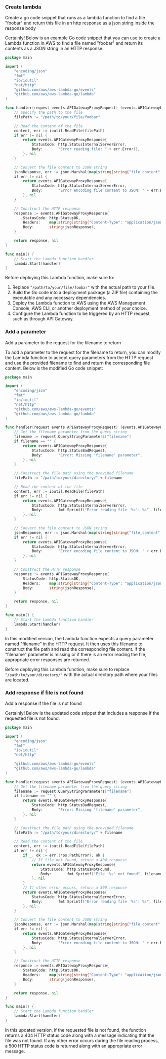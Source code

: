 ### Create lambda
Create a go code snippet that runs as a lambda function to find a file "foobar" and return this file in an http response as a json string inside the response body

Certainly! Below is an example Go code snippet that you can use to create a Lambda function in AWS to find a file named "foobar" and return its contents as a JSON string in an HTTP response:

```go
package main

import (
    "encoding/json"
    "fmt"
    "io/ioutil"
    "net/http"
    "github.com/aws/aws-lambda-go/events"
    "github.com/aws/aws-lambda-go/lambda"
)

func handler(request events.APIGatewayProxyRequest) (events.APIGatewayProxyResponse, error) {
    // Specify the path to the file
    filePath := "/path/to/your/file/foobar"

    // Read the content of the file
    content, err := ioutil.ReadFile(filePath)
    if err != nil {
        return events.APIGatewayProxyResponse{
            StatusCode: http.StatusInternalServerError,
            Body:       "Error reading file: " + err.Error(),
        }, nil
    }

    // Convert the file content to JSON string
    jsonResponse, err := json.Marshal(map[string]string{"file_content": string(content)})
    if err != nil {
        return events.APIGatewayProxyResponse{
            StatusCode: http.StatusInternalServerError,
            Body:       "Error encoding file content to JSON: " + err.Error(),
        }, nil
    }

    // Construct the HTTP response
    response := events.APIGatewayProxyResponse{
        StatusCode: http.StatusOK,
        Headers:    map[string]string{"Content-Type": "application/json"},
        Body:       string(jsonResponse),
    }

    return response, nil
}

func main() {
    // Start the Lambda function handler
    lambda.Start(handler)
}
```

Before deploying this Lambda function, make sure to:

1. Replace `"/path/to/your/file/foobar"` with the actual path to your file.
2. Build the Go code into a deployment package (a ZIP file) containing the executable and any necessary dependencies.
3. Deploy the Lambda function to AWS using the AWS Management Console, AWS CLI, or another deployment method of your choice.
4. Configure the Lambda function to be triggered by an HTTP request, such as through API Gateway.

### Add a parameter
Add a parameter to the request for the filename to return

To add a parameter to the request for the filename to return, you can modify the Lambda function to accept query parameters from the HTTP request and use the provided filename to find and return the corresponding file content. Below is the modified Go code snippet:

```go
package main

import (
    "encoding/json"
    "fmt"
    "io/ioutil"
    "net/http"
    "github.com/aws/aws-lambda-go/events"
    "github.com/aws/aws-lambda-go/lambda"
)

func handler(request events.APIGatewayProxyRequest) (events.APIGatewayProxyResponse, error) {
    // Get the filename parameter from the query string
    filename := request.QueryStringParameters["filename"]
    if filename == "" {
        return events.APIGatewayProxyResponse{
            StatusCode: http.StatusBadRequest,
            Body:       "Error: Missing 'filename' parameter",
        }, nil
    }

    // Construct the file path using the provided filename
    filePath := "/path/to/your/directory/" + filename

    // Read the content of the file
    content, err := ioutil.ReadFile(filePath)
    if err != nil {
        return events.APIGatewayProxyResponse{
            StatusCode: http.StatusInternalServerError,
            Body:       fmt.Sprintf("Error reading file '%s': %s", filename, err.Error()),
        }, nil
    }

    // Convert the file content to JSON string
    jsonResponse, err := json.Marshal(map[string]string{"file_content": string(content)})
    if err != nil {
        return events.APIGatewayProxyResponse{
            StatusCode: http.StatusInternalServerError,
            Body:       "Error encoding file content to JSON: " + err.Error(),
        }, nil
    }

    // Construct the HTTP response
    response := events.APIGatewayProxyResponse{
        StatusCode: http.StatusOK,
        Headers:    map[string]string{"Content-Type": "application/json"},
        Body:       string(jsonResponse),
    }

    return response, nil
}

func main() {
    // Start the Lambda function handler
    lambda.Start(handler)
}
```

In this modified version, the Lambda function expects a query parameter named "filename" in the HTTP request. It then uses this filename to construct the file path and read the corresponding file content. If the "filename" parameter is missing or if there is an error reading the file, appropriate error responses are returned.

Before deploying this Lambda function, make sure to replace `"/path/to/your/directory/"` with the actual directory path where your files are located.

### Add response if file is not found

Add a response if the file is not found

Certainly! Below is the updated code snippet that includes a response if the requested file is not found:

```go
package main

import (
	"encoding/json"
	"fmt"
	"io/ioutil"
	"net/http"

	"github.com/aws/aws-lambda-go/events"
	"github.com/aws/aws-lambda-go/lambda"
)

func handler(request events.APIGatewayProxyRequest) (events.APIGatewayProxyResponse, error) {
	// Get the filename parameter from the query string
	filename := request.QueryStringParameters["filename"]
	if filename == "" {
		return events.APIGatewayProxyResponse{
			StatusCode: http.StatusBadRequest,
			Body:       "Error: Missing 'filename' parameter",
		}, nil
	}

	// Construct the file path using the provided filename
	filePath := "/path/to/your/directory/" + filename

	// Read the content of the file
	content, err := ioutil.ReadFile(filePath)
	if err != nil {
		if _, ok := err.(*os.PathError); ok {
			// If file not found, return a 404 response
			return events.APIGatewayProxyResponse{
				StatusCode: http.StatusNotFound,
				Body:       fmt.Sprintf("File '%s' not found", filename),
			}, nil
		}
		// If other error occurs, return a 500 response
		return events.APIGatewayProxyResponse{
			StatusCode: http.StatusInternalServerError,
			Body:       fmt.Sprintf("Error reading file '%s': %s", filename, err.Error()),
		}, nil
	}

	// Convert the file content to JSON string
	jsonResponse, err := json.Marshal(map[string]string{"file_content": string(content)})
	if err != nil {
		return events.APIGatewayProxyResponse{
			StatusCode: http.StatusInternalServerError,
			Body:       "Error encoding file content to JSON: " + err.Error(),
		}, nil
	}

	// Construct the HTTP response
	response := events.APIGatewayProxyResponse{
		StatusCode: http.StatusOK,
		Headers:    map[string]string{"Content-Type": "application/json"},
		Body:       string(jsonResponse),
	}

	return response, nil
}

func main() {
	// Start the Lambda function handler
	lambda.Start(handler)
}
```

In this updated version, if the requested file is not found, the function returns a 404 HTTP status code along with a message indicating that the file was not found. If any other error occurs during the file reading process, a 500 HTTP status code is returned along with an appropriate error message.
